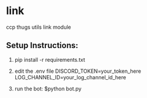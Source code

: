 # link
ccp thugs utils link module

## Setup Instructions:
1. pip install -r requirements.txt

2. edit the .env file
DISCORD_TOKEN=your_token_here
LOG_CHANNEL_ID=your_log_channel_id_here

3. run the bot: $python bot.py
